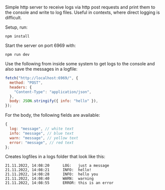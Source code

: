 Simple http server to receive logs via http post requests and print them to the console and write to log files. Useful in contexts, where direct logging is difficult.

Setup, run:

```
npm install
```

Start the server on port 6969 with:

```
npm run dev
```

Use the following from inside some system to get logs to the console and also save the messages in a logfile:

```js
fetch("http://localhost:6969/", {
  method: "POST",
  headers: {
    "Content-Type": "application/json",
  },
  body: JSON.stringify({ info: "hello" }),
});
```

For the body, the following fields are available:

```js
{
  log: "message", // white text
  info: "message", // blue text
  warn: "message", // yellow text
  error: "message", // red text
};
```

Creates logfiles in a logs folder that look like this:

```
21.11.2022, 14:08:20      LOG:   just a message
21.11.2022, 14:08:21      INFO:  hello!
21.11.2022, 14:08:28      INFO:  hello you
21.11.2022, 14:08:40      WARN:  warning
21.11.2022, 14:08:55      ERROR: this is an error
```
